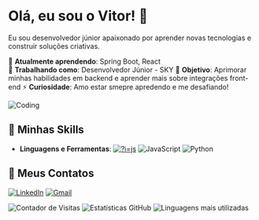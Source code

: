 # Olá, eu sou o Vitor! 👋

Eu sou desenvolvedor júnior apaixonado por aprender novas tecnologias e construir soluções criativas. 

🌱 **Atualmente aprendendo**: Spring Boot, React  
💼 **Trabalhando como**: Desenvolvedor Júnior - SKY
🎯 **Objetivo**: Aprimorar minhas habilidades em backend e aprender mais sobre integrações front-end 
⚡ **Curiosidade**: Amo estar smepre apredendo e me desafiando!

![Coding]([https://media.giphy.com/media/4rZA5D22301iMgrUNd/giphy.gif?cid=ecf05e47yelwt1kw9eizv57ln2a148r2lwxbektj0s5e80x4&ep=v1_gifs_related&rid=giphy.gif&ct=g])

## 🚀 Minhas Skills
- **Linguagens e Ferramentas**:
  [![?i=js](https://skillicons.dev/icons?i=js,html,css,wasm)](https://skillicons.dev)
  ![JavaScript](https://img.shields.io/badge/JavaScript-323330?style=for-the-badge&logo=javascript&logoColor=F7DF1E)
  ![Python](https://img.shields.io/badge/Python-FFD43B?style=for-the-badge&logo=python&logoColor=blue)
  
## 🔗 Meus Contatos
[![LinkedIn](https://img.shields.io/badge/LinkedIn-0077B5?style=for-the-badge&logo=linkedin&logoColor=white)](https://www.linkedin.com/in/seuusuario)
[![Gmail](https://img.shields.io/badge/Gmail-D14836?style=for-the-badge&logo=gmail&logoColor=white)](mailto:seuemail@gmail.com)

![Contador de Visitas](https://komarev.com/ghpvc/?username=seuusuario&color=blue)
![Estatísticas GitHub](https://github-readme-stats.vercel.app/api?username=seuusuario&show_icons=true&theme=radical)
![Linguagens mais utilizadas](https://github-readme-stats.vercel.app/api/top-langs/?username=seuusuario&layout=compact&theme=radical)
